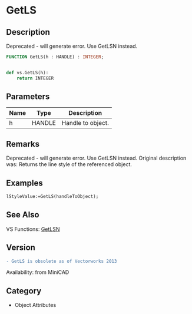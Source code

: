 # GetLS

## Description
Deprecated - will generate error. Use GetLSN instead.

```pascal
FUNCTION GetLS(h : HANDLE) : INTEGER;
```

```python

def vs.GetLS(h):
    return INTEGER
```

## Parameters
|Name|Type|Description|
|---|---|---|
|h|HANDLE|Handle to object.|

## Remarks
Deprecated - will generate error. Use GetLSN instead. Original description was: Returns the line style of the referenced object.

## Examples
```pascal
lStyleValue:=GetLS(handleToObject);


```

## See Also
VS Functions:
[GetLSN](GetLSN.md)

## Version
```diff
- GetLS is obsolete as of Vectorworks 2013
```

Availability: from MiniCAD
## Category
* Object Attributes


